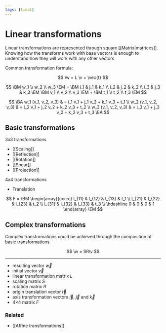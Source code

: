 ```yaml
---
tags: [linal]
---
```


# Linear transformations

Linear transformations are represented through square [[Matrix|matrices]]. Knowing how the transforms work with base vectors is enough to understand how they will work with any other vectors

Common transformation formula:

$$
	\w = L \v + \vec{t}
$$

$$
	\BM w_1 \\ w_2 \\ w_3 \EM
	=
	\BM
		i_1 & j_1 & k_1 \\
		i_2 & j_2 & k_2 \\
		i_3 & j_3 & k_3
	\EM
	\BM v_1 \\ v_2 \\ v_3 \EM
	+
	\BM t_1 \\ t_2 \\ t_3 \EM
$$

$$
\BA
	w_1 (v_1, v_2, v_3) & = i_1 v_1 + j_1 v_2 + k_1 v_3 + t_1 \\
	w_2 (v_1, v_2, v_3) & = i_2 v_1 + j_2 v_2 + k_2 v_3 + t_2 \\
	w_3 (v_1, v_2, v_3) & = i_3 v_1 + j_3 v_2 + k_3 v_3 + t_3
\EA
$$

## Basic transformations

3x3 transformations

- [[Scaling]]
- [[Reflection]]
- [[Rotation]]
- [[Shear]]
- [[Projection]]

4x4 transformations

- Translation

$$
F =
\BM
\begin{array}{ccc:c}
	l_{11} & l_{12} & l_{13} & t_1 \\
	l_{21} & l_{22} & l_{23} & t_2 \\
	l_{31} & l_{32} & l_{33} & t_3 \\
	\hdashline
	0 & 0 & 0 & 1
\end{array}
\EM
$$

## Complex transformations

Complex transformations could be achieved through the composition of basic transformations

$$
\w = SR\v
$$

---

- resulting vector $\vec{w}$
- initial vector $\vec{v}$
- linear transformation matrix $L$
- scaling matrix $S$
- rotation matrix $R$
- origin translation vector $\vec{t}$
- axis transformation vectors $\vec{i}$, $\vec{j}$ and $\vec{k}$
- 4&times;4 matrix $F$

### Related

- [[Affine transformations]]
